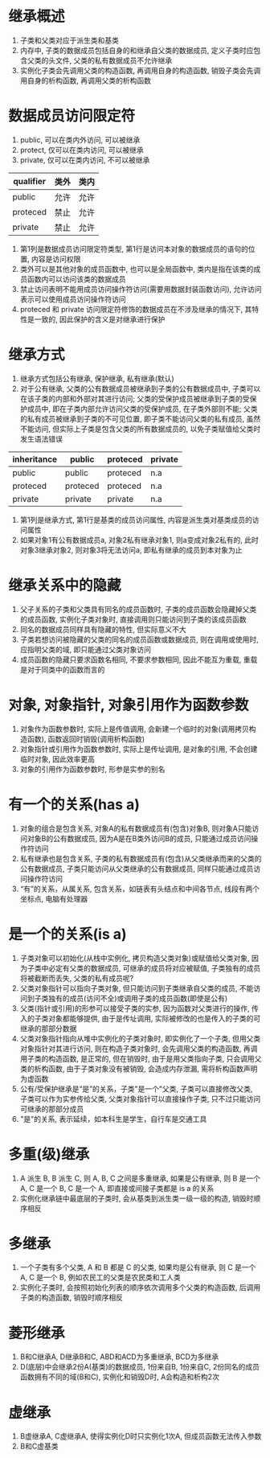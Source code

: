 # 继承概述

1. 子类和父类对应于派生类和基类
2. 内存中, 子类的数据成员包括自身的和继承自父类的数据成员, 定义子类时应包含父类的头文件, 父类的私有数据成员不允许继承
3. 实例化子类会先调用父类的构造函数, 再调用自身的构造函数, 销毁子类会先调用自身的析构函数, 再调用父类的析构函数

# 数据成员访问限定符

1. public, 可以在类内外访问, 可以被继承
2. protect, 仅可以在类内访问, 可以被继承
3. private, 仅可以在类内访问, 不可以被继承

| qualifier | 类外 | 类内 |
| --------- | --- | --- |
| public    | 允许 | 允许 |
| proteced  | 禁止 | 允许 |
| private   | 禁止 | 允许 |

1. 第1列是数据成员访问限定符类型, 第1行是访问本对象的数据成员的语句的位置, 内容是访问权限
2. 类外可以是其他对象的成员函数中, 也可以是全局函数中, 类内是指在该类的成员函数内可以访问该类的数据成员
3. 禁止访问表明不能用成员访问操作符访问(需要用数据封装函数访问), 允许访问表示可以使用成员访问操作符访问
4. proteced 和 private 访问限定符修饰的数据成员在不涉及继承的情况下, 其特性是一致的, 因此保护的含义是对继承进行保护

# 继承方式

1. 继承方式包括公有继承, 保护继承, 私有继承(默认)
2. 对于公有继承, 父类的公有数据成员被继承到子类的公有数据成员中, 子类可以在该子类的内部和外部对其进行访问; 父类的受保护成员被继承到子类的受保护成员中, 即在子类内部允许访问父类的受保护成员, 在子类外部则不能; 父类的私有成员被继承到子类的不可见位置, 即子类不能访问父类的私有成员, 虽然不能访问, 但实际上子类是包含父类的所有数据成员的, 以免子类赋值给父类时发生语法错误

| inheritance | public   | proteced | private |
| ----------- | -------- | -------- | ------- |
| public      | public   | proteced | n.a     |
| proteced    | proteced | proteced | n.a     |
| private     | private  | private  | n.a     |

1. 第1列是继承方式, 第1行是基类的成员访问属性, 内容是派生类对基类成员的访问属性
2. 如果对象1有公有数据成员a, 对象2私有继承对象1, 则a变成对象2私有的, 此时对象3继承对象2, 则对象3将无法访问a, 即私有继承的成员到本对象为止

# 继承关系中的隐藏

1. 父子关系的子类和父类具有同名的成员函数时, 子类的成员函数会隐藏掉父类的成员函数, 实例化子类对象时, 直接调用则只能访问到子类的该成员函数
2. 同名的数据成员同样具有隐藏的特性, 但实际意义不大
3. 子类若想访问被隐藏的父类的同名的成员函数或数据成员, 则在调用或使用时, 应指明父类的域, 即只能通过父类对象访问
4. 成员函数的隐藏只要求函数名相同, 不要求参数相同, 因此不能互为重载, 重载是对于同类中的函数而言的

# 对象, 对象指针, 对象引用作为函数参数

1. 对象作为函数参数时, 实际上是传值调用, 会新建一个临时的对象(调用拷贝构造函数), 函数返回时销毁(调用析构函数)
2. 对象指针或引用作为函数参数时, 实际上是传址调用, 是对象的引用, 不会创建临时对象, 因此效率更高
3. 对象的引用作为函数参数时, 形参是实参的别名

# 有一个的关系(has a)

1. 对象的组合是包含关系, 对象A的私有数据成员有(包含)对象B, 则对象A只能访问对象B的公有数据成员, 因为A是在B类外访问B的成员, 只能通过成员访问操作符访问
2. 私有继承也是包含关系, 子类的私有数据成员有(包含)从父类继承而来的父类的公有数据成员, 子类只能访问从父类继承的公有数据成员, 同样只能通过成员访问操作符访问
3. “有”的关系，从属关系, 包含关系，如链表有头结点和中间各节点, 线段有两个坐标点, 电脑有处理器

# 是一个的关系(is a)

1. 子类对象可以初始化(从栈中实例化, 拷贝构造父类对象)或赋值给父类对象, 因为子类中必定有父类的数据成员, 可继承的成员将对应被赋值, 子类独有的成员将被截断而丢失, 父类的私有成员呢?
2. 父类对象指针可以指向子类对象, 但只能访问到子类继承自父类的成员, 不能访问到子类独有的成员(访问不全)或调用子类的成员函数(即使是公有)
3. 父类(指针或引用)的形参可以接受子类的实参, 因为函数对父类进行的操作, 传入的子类对象都能够提供, 由于是传址调用, 实际被修改的也是传入的子类的可继承的那部分数据
4. 父类对象指针指向从堆中实例化的子类对象时, 即实例化了一个子类, 但用父类对象指针对其进行访问, 则在构造子类对象时, 会先调用父类的构造函数, 再调用子类的构造函数, 是正常的, 但在销毁时, 由于是用父类指向子类, 只会调用父类的析构函数, 由于子类对象没有被销毁, 会造成内存泄漏, 需将析构函数声明为虚函数
5. 公有/受保护继承是“是”的关系，子类"是一个"父类, 子类可以直接修改父类, 子类可以作为实参传给父类, 父类对象指针可以直接操作子类, 只不过只能访问可继承的那部分成员
6. "是"的关系, 表示延续，如本科生是学生，自行车是交通工具

# 多重(级)继承

1. A 派生 B, B 派生 C, 则 A, B, C 之间是多重继承, 如果是公有继承, 则 B 是一个 A, C 是一个 B, C 是一个 A, 即直接或间接子类都是 is a 的关系
2. 实例化继承链中最底层的子类时, 会从基类到派生类一级一级的构造, 销毁时顺序相反

# 多继承

1. 一个子类有多个父类, A 和 B 都是 C 的父类, 如果均是公有继承, 则 C 是一个 A, C 是一个 B, 例如农民工的父类是农民类和工人类
2. 实例化子类时, 会按照初始化列表的顺序依次调用多个父类的构造函数, 后调用子类的构造函数, 销毁时顺序相反

# 菱形继承

1. B和C继承A, D继承B和C, ABD和ACD为多重继承, BCD为多继承
2. D(底层)中会继承2份A(基类)的数据成员, 1份来自B, 1份来自C, 2份同名的成员函数拥有不同的域(B和C), 实例化和销毁D时, A会构造和析构2次

# 虚继承

1. B虚继承A, C虚继承A, 使得实例化D时只实例化1次A, 但成员函数无法传入参数
2. B和C虚基类
